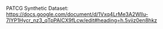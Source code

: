 PATCG Synthetic Dataset:
https://docs.google.com/document/d/1Vxq4LrMe3A2WIlu-7IYP1Hycr_nz3_qTpPAICX9fLcw/edit#heading=h.5viiz0en8hkz
